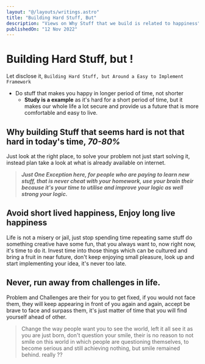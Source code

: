 ```yaml
---
layout: "@/layouts/writings.astro"
title: "Building Hard Stuff, But"
description: "Views on Why Stuff that we build is related to happiness"
publishedOn: "12 Nov 2022"
---
```


# Building Hard Stuff, but !

Let disclose it, `Building Hard Stuff, but Around a Easy to Implement Framework`

-   Do stuff that makes you happy in longer period of time, not shorter
    -   **Study is a example** as it's hard for a short period of time, but it makes our whole life a lot secure and provide us <!--glimpse--> a future that is more comfortable and easy to live.

## Why building Stuff that seems hard is not that hard in today's time, _70-80%_

Just look at the right place, to solve your problem not just start solving it, instead plan take a look at what is already available on internet.

> **_Just One Exception here, for people who are paying to learn new stuff, that is never cheat with your homework, use your brain their because it's your time to utilise and improve your logic as well strong your logic._**

## Avoid short lived happiness, Enjoy long live happiness

Life is not a misery or jail, just stop spending time repeating same stuff do something creative have some fun, that you always want to, now right now, it's time to do it. Invest time into those things which can be cultured and bring a fruit in near future, don't keep enjoying small pleasure, look up and start implementing your idea, it's never too late.

## Never, run away from challenges in life.

Problem and Challenges are their for you to get fixed, if you would not face them, they will keep appearing in front of you again and again, accept be brave to face and surpass them, it's just matter of time that you will find yourself ahead of other.

> Change the way people want you to see the world, left it all see it as you are just born, don't question your smile, their is no reason to not smile on this world in which people are questioning themselves, to become serious and still achieving nothing, but smile remained behind. really ??
